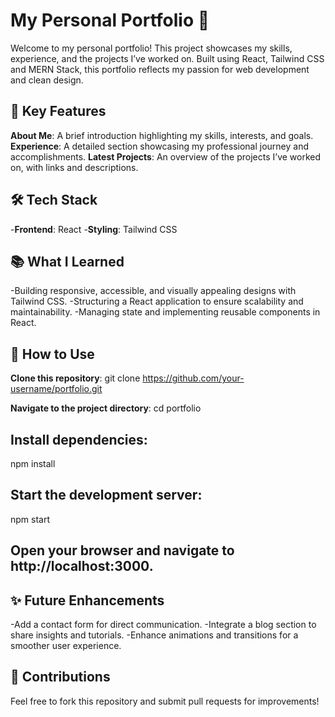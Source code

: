 # My Personal Portfolio 🌟
Welcome to my personal portfolio! This project showcases my skills, experience, and the projects I’ve worked on. Built using React, Tailwind CSS and MERN Stack, this portfolio reflects my passion for web development and clean design.

## **🚀 Key Features**

**About Me**: A brief introduction highlighting my skills, interests, and goals.
**Experience**: A detailed section showcasing my professional journey and accomplishments.
**Latest Projects**: An overview of the projects I’ve worked on, with links and descriptions.

## 🛠 Tech Stack

-**Frontend**: React
-**Styling**: Tailwind CSS

## 📚 What I Learned

-Building responsive, accessible, and visually appealing designs with Tailwind CSS.
-Structuring a React application to ensure scalability and maintainability.
-Managing state and implementing reusable components in React.

## 🔧 How to Use

**Clone this repository**: git clone https://github.com/your-username/portfolio.git

**Navigate to the project directory**: cd portfolio

## Install dependencies:

npm install

## Start the development server:

npm start

## Open your browser and navigate to http://localhost:3000.

## ✨ Future Enhancements

-Add a contact form for direct communication.
-Integrate a blog section to share insights and tutorials.
-Enhance animations and transitions for a smoother user experience.

## 🤝 Contributions
Feel free to fork this repository and submit pull requests for improvements!









